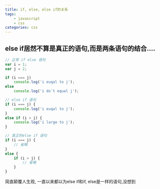 ```yaml
---
title: if, else, else if的关系
tags: 
    - javascript
    - css
categories: css
---
```


## else if居然不算是真正的语句,而是两条语句的结合....

<!-- more -->

```javascript
// 正常 if else 语句
var i = 1;
var j = 2;

if (i === j) 
	console.log('i euqal to j');
else 
	console.log('i do`t equal j');

// else if 语句
if (i === j) {
	console.log('i euqal to j');
}
else if (i > j) {
	console.log('i large to j');
}

// 真正的else if 语句
if (i === j) {
	// 省略
}
else {
	if (i > j) {
		// 省略
	}
}
```

简直颠覆人生观, 一直以来都以为else if和if, else是一样的语句,没想到
